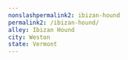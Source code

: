 ```yaml
---
﻿nonslashpermalink2: ibizan-hound
permalink2: /ibizan-hound/
alley: Ibizan Hound
city: Weston
state: Vermont
---
```

